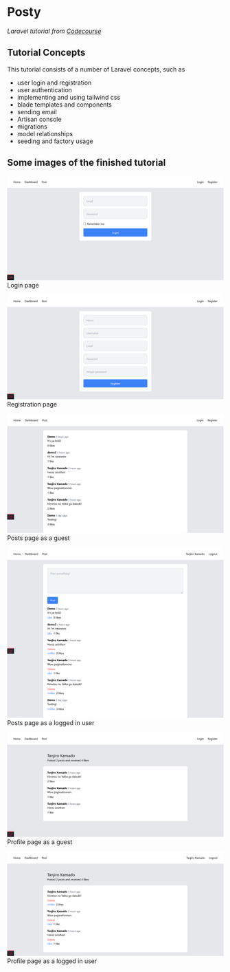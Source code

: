 # Posty
*Laravel tutorial from [Codecourse](https://www.youtube.com/watch?v=MFh0Fd7BsjE)*


## Tutorial Concepts
This tutorial consists of a number of Laravel concepts, such as
- user login and registration
- user authentication
- implementing and using tailwind css
- blade templates and components
- sending email
- Artisan console
- migrations
- model relationships
- seeding and factory usage


## Some images of the finished tutorial

![login page](./readme-images/login.png)
Login page


![register page](./readme-images/register.png)
Registration page


![guest - posts page](./readme-images/posts-guest.png)
Posts page as a guest


![posts page](./readme-images/posts.png)
Posts page as a logged in user


![guest - profile page](./readme-images/profile-guest.png)
Profile page as a guest


![profile page](./readme-images/profile.png)
Profile page as a logged in user
